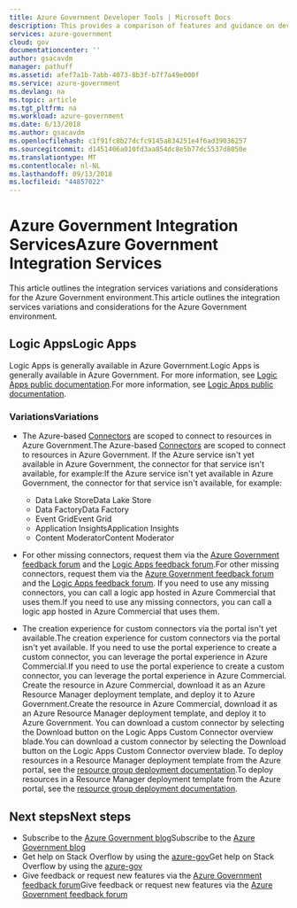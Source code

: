 ```yaml
---
title: Azure Government Developer Tools | Microsoft Docs
description: This provides a comparison of features and guidance on developing applications for Azure Government.
services: azure-government
cloud: gov
documentationcenter: ''
author: gsacavdm
manager: pathuff
ms.assetid: afef7a1b-7abb-4073-8b3f-b7f7a49e000f
ms.service: azure-government
ms.devlang: na
ms.topic: article
ms.tgt_pltfrm: na
ms.workload: azure-government
ms.date: 6/13/2018
ms.author: gsacavdm
ms.openlocfilehash: c1f91fc8b27dcfc9145a834251e4f6ad39036257
ms.sourcegitcommit: d1451406a010fd3aa854dc8e5b77dc5537d8050e
ms.translationtype: MT
ms.contentlocale: nl-NL
ms.lasthandoff: 09/13/2018
ms.locfileid: "44857022"
---
```

# <a name="azure-government-integration-services"></a><span data-ttu-id="87316-103">Azure Government Integration Services</span><span class="sxs-lookup"><span data-stu-id="87316-103">Azure Government Integration Services</span></span>
<span data-ttu-id="87316-104">This article outlines the integration services variations and considerations for the Azure Government environment.</span><span class="sxs-lookup"><span data-stu-id="87316-104">This article outlines the integration services variations and considerations for the Azure Government environment.</span></span>

## <a name="logic-apps"></a><span data-ttu-id="87316-105">Logic Apps</span><span class="sxs-lookup"><span data-stu-id="87316-105">Logic Apps</span></span>
<span data-ttu-id="87316-106">Logic Apps is generally available in Azure Government.</span><span class="sxs-lookup"><span data-stu-id="87316-106">Logic Apps is generally available in Azure Government.</span></span>
<span data-ttu-id="87316-107">For more information, see [Logic Apps public documentation](../logic-apps/logic-apps-overview.md).</span><span class="sxs-lookup"><span data-stu-id="87316-107">For more information, see [Logic Apps public documentation](../logic-apps/logic-apps-overview.md).</span></span>

### <a name="variations"></a><span data-ttu-id="87316-108">Variations</span><span class="sxs-lookup"><span data-stu-id="87316-108">Variations</span></span>
* <span data-ttu-id="87316-109">The Azure-based [Connectors](../connectors/apis-list.md) are scoped to connect to resources in Azure Government.</span><span class="sxs-lookup"><span data-stu-id="87316-109">The Azure-based [Connectors](../connectors/apis-list.md) are scoped to connect to resources in Azure Government.</span></span> <span data-ttu-id="87316-110">If the Azure service isn't yet available in Azure Government, the connector for that service isn't available, for example:</span><span class="sxs-lookup"><span data-stu-id="87316-110">If the Azure service isn't yet available in Azure Government, the connector for that service isn't available, for example:</span></span>
    * <span data-ttu-id="87316-111">Data Lake Store</span><span class="sxs-lookup"><span data-stu-id="87316-111">Data Lake Store</span></span>
    * <span data-ttu-id="87316-112">Data Factory</span><span class="sxs-lookup"><span data-stu-id="87316-112">Data Factory</span></span>
    * <span data-ttu-id="87316-113">Event Grid</span><span class="sxs-lookup"><span data-stu-id="87316-113">Event Grid</span></span>
    * <span data-ttu-id="87316-114">Application Insights</span><span class="sxs-lookup"><span data-stu-id="87316-114">Application Insights</span></span>
    * <span data-ttu-id="87316-115">Content Moderator</span><span class="sxs-lookup"><span data-stu-id="87316-115">Content Moderator</span></span>

* <span data-ttu-id="87316-116">For other missing connectors, request them via the [Azure Government feedback forum](https://feedback.azure.com/forums/558487-azure-government) and the [Logic Apps feedback forum](https://feedback.azure.com/forums/287593-logic-apps).</span><span class="sxs-lookup"><span data-stu-id="87316-116">For other missing connectors, request them via the [Azure Government feedback forum](https://feedback.azure.com/forums/558487-azure-government) and the [Logic Apps feedback forum](https://feedback.azure.com/forums/287593-logic-apps).</span></span> <span data-ttu-id="87316-117">If you need to use any missing connectors, you can call a logic app hosted in Azure Commercial that uses them.</span><span class="sxs-lookup"><span data-stu-id="87316-117">If you need to use any missing connectors, you can call a logic app hosted in Azure Commercial that uses them.</span></span>

* <span data-ttu-id="87316-118">The creation experience for custom connectors via the portal isn't yet available.</span><span class="sxs-lookup"><span data-stu-id="87316-118">The creation experience for custom connectors via the portal isn't yet available.</span></span> <span data-ttu-id="87316-119">If you need to use the portal experience to create a custom connector, you can leverage the portal experience in Azure Commercial.</span><span class="sxs-lookup"><span data-stu-id="87316-119">If you need to use the portal experience to create a custom connector, you can leverage the portal experience in Azure Commercial.</span></span> <span data-ttu-id="87316-120">Create the resource in Azure Commercial, download it as an Azure Resource Manager deployment template, and deploy it to Azure Government.</span><span class="sxs-lookup"><span data-stu-id="87316-120">Create the resource in Azure Commercial, download it as an Azure Resource Manager deployment template, and deploy it to Azure Government.</span></span> <span data-ttu-id="87316-121">You can download a custom connector by selecting the Download button on the Logic Apps Custom Connector overview blade.</span><span class="sxs-lookup"><span data-stu-id="87316-121">You can download a custom connector by selecting the Download button on the Logic Apps Custom Connector overview blade.</span></span> <span data-ttu-id="87316-122">To deploy resources in a Resource Manager deployment template from the Azure portal, see the [resource group deployment documentation](../azure-resource-manager/resource-group-template-deploy-portal.md#deploy-resources-from-custom-template).</span><span class="sxs-lookup"><span data-stu-id="87316-122">To deploy resources in a Resource Manager deployment template from the Azure portal, see the [resource group deployment documentation](../azure-resource-manager/resource-group-template-deploy-portal.md#deploy-resources-from-custom-template).</span></span>

## <a name="next-steps"></a><span data-ttu-id="87316-123">Next steps</span><span class="sxs-lookup"><span data-stu-id="87316-123">Next steps</span></span>
* <span data-ttu-id="87316-124">Subscribe to the [Azure Government blog](https://blogs.msdn.microsoft.com/azuregov/)</span><span class="sxs-lookup"><span data-stu-id="87316-124">Subscribe to the [Azure Government blog](https://blogs.msdn.microsoft.com/azuregov/)</span></span>
* <span data-ttu-id="87316-125">Get help on Stack Overflow by using the [azure-gov](https://stackoverflow.com/questions/tagged/azure-gov)</span><span class="sxs-lookup"><span data-stu-id="87316-125">Get help on Stack Overflow by using the [azure-gov](https://stackoverflow.com/questions/tagged/azure-gov)</span></span>
* <span data-ttu-id="87316-126">Give feedback or request new features via the [Azure Government feedback forum](https://feedback.azure.com/forums/558487-azure-government)</span><span class="sxs-lookup"><span data-stu-id="87316-126">Give feedback or request new features via the [Azure Government feedback forum](https://feedback.azure.com/forums/558487-azure-government)</span></span> 
